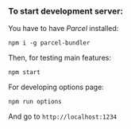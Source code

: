 ### To start development server:

You have to have *Parcel* installed:

`npm i -g parcel-bundler`

Then, for testing main features:

`npm start`

For developing options page:

`npm run options`

And go to `http://localhost:1234`
